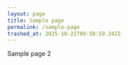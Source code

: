 ```yaml
---
layout: page
title: Sample page
permalink: /sample-page
trashed_at: 2025-10-21T09:50:59.342Z
---
```


Sample page 2